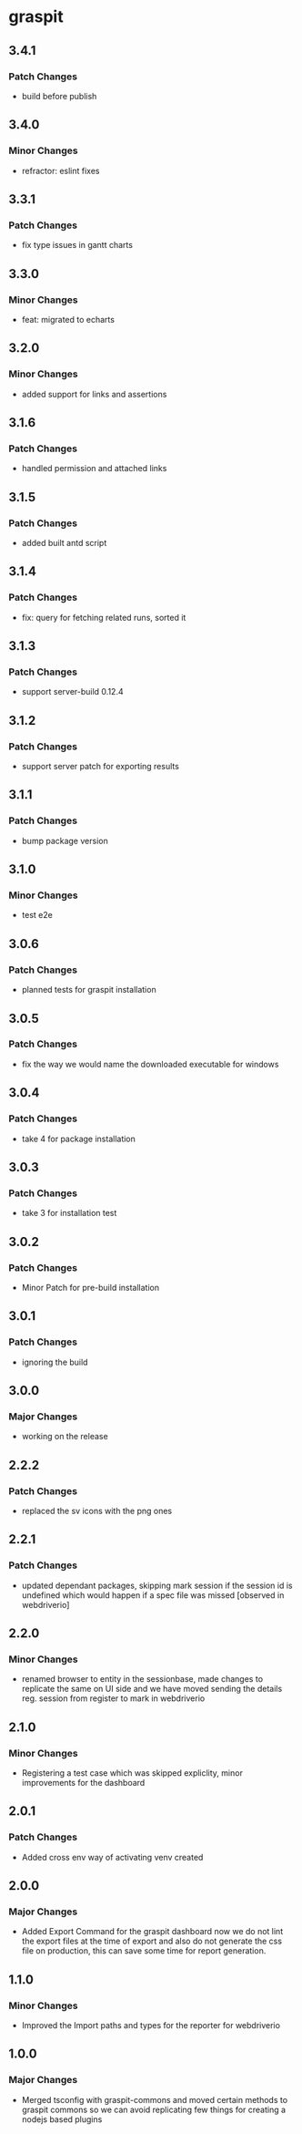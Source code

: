 # graspit

## 3.4.1

### Patch Changes

- build before publish

## 3.4.0

### Minor Changes

- refractor: eslint fixes

## 3.3.1

### Patch Changes

- fix type issues in gantt charts

## 3.3.0

### Minor Changes

- feat: migrated to echarts

## 3.2.0

### Minor Changes

- added support for links and assertions

## 3.1.6

### Patch Changes

- handled permission and attached links

## 3.1.5

### Patch Changes

- added built antd script

## 3.1.4

### Patch Changes

- fix: query for fetching related runs, sorted it

## 3.1.3

### Patch Changes

- support server-build 0.12.4

## 3.1.2

### Patch Changes

- support server patch for exporting results

## 3.1.1

### Patch Changes

- bump package version

## 3.1.0

### Minor Changes

- test e2e

## 3.0.6

### Patch Changes

- planned tests for graspit installation

## 3.0.5

### Patch Changes

- fix the way we would name the downloaded executable for windows

## 3.0.4

### Patch Changes

- take 4 for package installation

## 3.0.3

### Patch Changes

- take 3 for installation test

## 3.0.2

### Patch Changes

- Minor Patch for pre-build installation

## 3.0.1

### Patch Changes

- ignoring the build

## 3.0.0

### Major Changes

- working on the release

## 2.2.2

### Patch Changes

- replaced the sv icons with the png ones

## 2.2.1

### Patch Changes

- updated dependant packages, skipping mark session if the session id is undefined which would happen if a spec file was missed [observed in webdriverio]

## 2.2.0

### Minor Changes

- renamed browser to entity in the sessionbase, made changes to replicate the same on UI side and we have moved sending the details reg. session from register to mark in webdriverio

## 2.1.0

### Minor Changes

- Registering a test case which was skipped expliclity, minor improvements for the dashboard

## 2.0.1

### Patch Changes

- Added cross env way of activating venv created

## 2.0.0

### Major Changes

- Added Export Command for the graspit dashboard now we do not lint the export files at the time of export and also do not generate the css file on production, this can save some time for report generation.

## 1.1.0

### Minor Changes

- Improved the Import paths and types for the reporter for webdriverio

## 1.0.0

### Major Changes

- Merged tsconfig with graspit-commons and moved certain methods to graspit commons so we can avoid replicating few things for creating a nodejs based plugins
